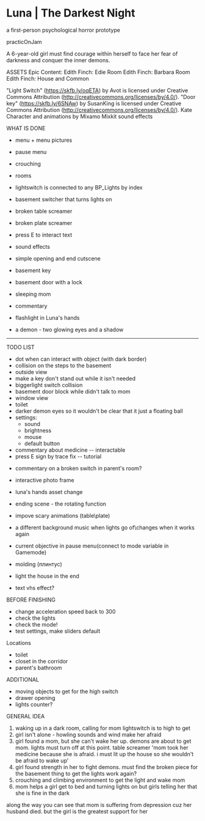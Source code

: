 # Luna | The Darkest Night
a first-person psychological horror prototype

practicOnJam

A 6-year-old girl must find courage within herself to face her fear of darkness and conquer the inner demons.

ASSETS
Epic Content:
Edith Finch: Edie Room
Edith Finch: Barbara Room
Edith Finch: House and Common

"Light Switch" (https://skfb.ly/oqETA) by Avot is licensed under Creative Commons Attribution (http://creativecommons.org/licenses/by/4.0/).
"Door key" (https://skfb.ly/6SNAw) by SusanKing is licensed under Creative Commons Attribution (http://creativecommons.org/licenses/by/4.0/).
Kate Character and animations by Mixamo
Mixkit sound effects

WHAT IS DONE

- menu + menu pictures
- pause menu
- crouching
- rooms
- lightswitch is connected to any BP_Lights by index
- basement switcher that turns lights on
- broken table screamer
- broken plate screamer
- press E to interact text
- sound effects
- simple opening and end cutscene 

- basement key
- basement door with a lock
- sleeping mom
- commentary
- flashlight in Luna's hands
- a demon - two glowing eyes and a shadow


----------

TODO LIST

+ dot when can interact with object (with dark border)
+ collision on the steps to the basement
+ outside view
+ make a key don't stand out while it isn't needed
+ biggerlight switch collision
+ basement door block while didn't talk to mom
+ window view
+ toilet 
+ darker demon eyes so it wouldn't be clear that it just a floating ball
+ settings:
	+ sound
	+ brightness
	+ mouse
	+ default button
+ commentary about medicine -- interactable
+ press E sign by trace fix -- tutorial


- commentary on a broken switch in parent's room?
- interactive photo frame

- luna's hands asset change

- ending scene - the rotating function
- impove scary animations (table\plate)

- a different background music when lights go of\changes when it works again
- current objective in pause menu(connect to mode variable in Gamemode)

- molding (плинтус)
- light the house in the end
- text vhs effect?


BEFORE FINISHING
- change acceleration speed back to 300
- check the lights
- check the mode!
- test settings, make sliders default

Locations
- toilet
- closet in the corridor
- parent's bathroom

ADDITIONAL

- moving objects to get for the high switch
- drawer opening
- lights counter? 

GENERAL IDEA

1. waking up in a dark room, calling for mom
lightswitch is to high to get
2. girl isn't alone - howling sounds and wind make her afraid
3. girl found a mom, but she can't wake her up. demons are about to get mom. 
lights must turn off at this point. table screamer
	'mom took her medicine because she is afraid. i must lit up the house so she wouldn't be afraid to wake up'
4. girl found strength in her to fight demons. 
	must find the broken piece for the basement thing to get the lights work again?
5. crouching and climbing environment to get the light and wake mom
6. mom helps a girl get to bed and turning lights on but girls telling her that she is fine in the dark

along the way you can see that mom is suffering from depression cuz her husband died. but the girl is the greatest support for her
